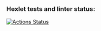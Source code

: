 ### Hexlet tests and linter status:
[![Actions Status](https://github.com/camelCalm/frontend-project-46/actions/workflows/hexlet-check.yml/badge.svg)](https://github.com/camelCalm/frontend-project-46/actions)